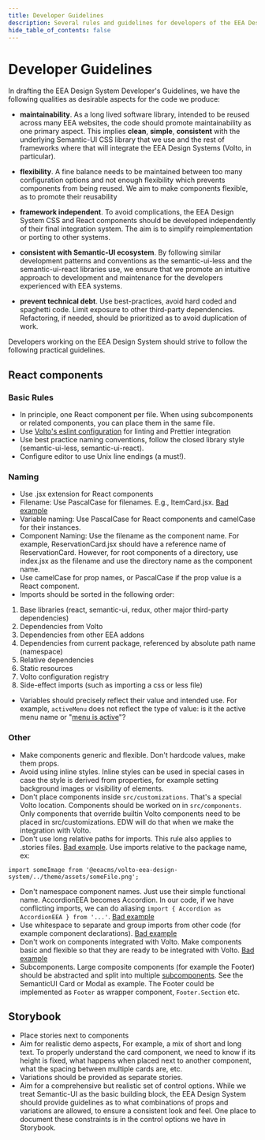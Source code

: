 ```yaml
---
title: Developer Guidelines
description: Several rules and guidelines for developers of the EEA Design System
hide_table_of_contents: false
---
```


# Developer Guidelines

In drafting the EEA Design System Developer's Guidelines, we have the following
qualities as desirable aspects for the code we produce:

- **maintainability**. As a long lived software library, intended to be reused
  across many EEA websites, the code should promote maintainability as one
  primary aspect. This implies **clean**, **simple**, **consistent** with the
  underlying Semantic-UI CSS library that we use and the rest of frameworks
  where that will integrate the EEA Design Systems (Volto, in particular).

- **flexibility**. A fine balance needs to be maintained between too many
  configuration options and not enough flexibility which prevents components
  from being reused. We aim to make components flexible, as to promote their
  reusability

- **framework independent**. To avoid complications, the EEA Design System CSS
  and React components should be developed independently of their final
  integration system. The aim is to simplify reimplementation or porting to
  other systems.

- **consistent with Semantic-UI ecosystem**. By following similar development
  patterns and conventions as the semantic-ui-less and the semantic-ui-react
  libraries use, we ensure that we promote an intuitive approach to development
  and maintenance for the developers experienced with EEA systems.

- **prevent technical debt**. Use best-practices, avoid hard coded and
  spaghetti code. Limit exposure to other third-party dependencies.
  Refactoring, if needed, should be prioritized as to avoid duplication of
  work.

Developers working on the EEA Design System should strive to follow the
following practical guidelines.

## React components

### Basic Rules

- In principle, one React component per file. When using subcomponents or
  related components, you can place them in the same file.
- Use [Volto's eslint configuration][eslint] for
  linting and Prettier integration
- Use best practice naming conventions, follow the closed library style
  (semantic-ui-less, semantic-ui-react).
- Configure editor to use Unix line endings (a must!).

### Naming

- Use .jsx extension for React components
- Filename: Use PascalCase for filenames. E.g., ItemCard.jsx. [Bad example][2]
- Variable naming: Use PascalCase for React components and camelCase for their
  instances.
- Component Naming: Use the filename as the component name. For example,
  ReservationCard.jsx should have a reference name of ReservationCard. However,
  for root components of a directory, use index.jsx as the filename and use the
  directory name as the component name.
- Use camelCase for prop names, or PascalCase if the prop value is a React component.
- Imports should be sorted in the following order:

1. Base libraries (react, semantic-ui, redux, other major third-party
   dependencies)
2. Dependencies from Volto
2. Dependencies from other EEA addons
3. Dependencies from current package, referenced by absolute path name
   (namespace)
4. Relative dependencies
5. Static resources
6. Volto configuration registry
5. Side-effect imports (such as importing a css or less file)

- Variables should precisely reflect their value and intended use. For example,
  `activeMenu` does not reflect the type of value: is it the active menu name
  or "[menu is active][6]"?


### Other

- Make components generic and flexible. Don't hardcode values, make them props.
- Avoid using inline styles. Inline styles can be used in special cases in case
  the style is derived from properties, for example setting background images
  or visibility of elements.
- Don't place components inside `src/customizations`. That's a special Volto
  location. Components should be worked on in `src/components`. Only components
  that override builtin Volto components need to be placed in
  src/customizations. EDW will do that when we make the integration with Volto.
- Don't use long relative paths for imports. This rule also applies to .stories
  files. [Bad example][1].
  Use imports relative to the package name, ex:

```
import someImage from '@eeacms/volto-eea-design-system/../theme/assets/someFile.png';
```

- Don't namespace component names. Just use their simple functional name.
  AccordionEEA becomes Accordion. In our code, if we have conflicting imports,
  we can do aliasing `import { Accordion as AccordionEEA } from '...'`.
  [Bad example][3]
- Use whitespace to separate and group imports from other code (for example
  component declarations). [Bad example][4]
- Don't work on components integrated with Volto. Make components basic and
  flexible so that they are ready to be integrated with Volto. [Bad example][5]
- Subcomponents. Large composite components (for example the Footer) should be
  abstracted and split into multiple
  [subcomponents][subs]. See the
  SemanticUI Card or Modal as example. The Footer could be implemented as
  `Footer` as wrapper component, `Footer.Section` etc.

## Storybook

- Place stories next to components
- Aim for realistic demo aspects, For example, a mix
  of short and long text. To properly understand the card component, we need to
  know if its height is fixed, what happens when placed next to another
  component, what the spacing between multiple cards are, etc.
- Variations should be provided as separate stories.
- Aim for a comprehensive but realistic set of control options. While we treat
  Semantic-UI as the basic building block, the EEA Design System should provide
  guidelines as to what combinations of props and variations are allowed,
  to ensure a consistent look and feel. One place to document these constraints
  is in the control options we have in Storybook.

##

[1]: https://github.com/eea/volto-eea-design-system/blob/40f78e362ca607ef3893fff3d03c8ed1b4447c11/src/customizations/components/theme/Logo/Logo.jsx#L13
[2]: https://github.com/eea/volto-eea-design-system/blob/40f78e362ca607ef3893fff3d03c8ed1b4447c11/src/customizations/components/theme/Footer/theme-sites.js
[3]: https://github.com/eea/volto-eea-design-system/blob/40f78e362ca607ef3893fff3d03c8ed1b4447c11/src/customizations/components/theme/Accordion/Accordion.js#L4
[4]: https://github.com/eea/volto-eea-design-system/blob/40f78e362ca607ef3893fff3d03c8ed1b4447c11/src/customizations/components/theme/Comment/Comment.js#L3-L4
[5]: https://github.com/eea/volto-eea-design-system/blob/40f78e362ca607ef3893fff3d03c8ed1b4447c11/src/customizations/components/theme/Navigation/Navigation.jsx
[6]: https://github.com/eea/volto-eea-design-system/blob/f524325b2671abfb2aa538fa61759bcd7e7f0797/src/ui/Header/Header.jsx#L73
[eslint]: https://github.com/plone/volto/blob/master/.eslintrc
[subs]: https://react.semantic-ui.com/#sub-components
